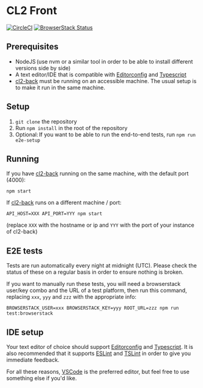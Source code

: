 # CL2 Front

[![CircleCI](https://circleci.com/gh/CitizenLabDotCo/cl2-front.svg?style=svg&circle-token=46bc7ddacbeec9135870cb8765c2968f590ed7e6)](https://circleci.com/gh/CitizenLabDotCo/cl2-front)
[![BrowserStack Status](https://www.browserstack.com/automate/badge.svg?badge_key=d2d5RDVDNHBGeHJFZjh2dHEyQ1FPUHRDc2Y3MFhGOXZiSjZsZFFqMEl0QT0tLWgwNzFuVThDUkNGR0JHSlhralhqbmc9PQ==--ee3c39ea9e8b82faaa48e43e3cea883277221935%)](https://www.browserstack.com/automate/public-build/d2d5RDVDNHBGeHJFZjh2dHEyQ1FPUHRDc2Y3MFhGOXZiSjZsZFFqMEl0QT0tLWgwNzFuVThDUkNGR0JHSlhralhqbmc9PQ==--ee3c39ea9e8b82faaa48e43e3cea883277221935%)



## Prerequisites
- NodeJS (use nvm or a similar tool in order to be able to install different versions side by side)
- A text editor/IDE that is compatible with [Editorconfig][editorconfig] and [Typescript][typescript]
- [cl2-back][cl2back] must be running on an accessible machine. The usual setup is to make it run in the same machine.

## Setup
1. `git clone` the repository
2. Run `npm install` in the root of the repository
3. Optional: If you want to be able to run the end-to-end tests, run `npm run e2e-setup`

## Running

If you have [cl2-back][cl2back] running on the same machine, with the default port (4000):
```
npm start
```

If [cl2-back][cl2back] runs on a different machine / port:
```
API_HOST=XXX API_PORT=YYY npm start
```
(replace `XXX` with the hostname or ip and `YYY` with the port of your instance of cl2-back)

## E2E tests

Tests are run automatically every night at midnight (UTC). Please check the status of these on a regular basis in order to ensure nothing is broken.

If you want to manually run these tests, you will need a browserstack user/key combo and the URL of a test platform, then run this command, replacing `xxx`, `yyy` and `zzz` with the appropriate info:
```
BROWSERSTACK_USER=xxx BROWSERSTACK_KEY=yyy ROOT_URL=zzz npm run test:browserstack
```

## IDE setup

Your text editor of choice should support [Editorconfig][editorconfig] and [Typescript][typescript].
It is also recommended that it supports [ESLint][eslint] and [TSLint][tslint] in order to give you immediate feedback.

For all these reasons, [VSCode][vscode] is the preferred editor, but feel free to use something else if you'd like.


[cl2back]: https://github.com/CitizenLabDotCo/cl2-back
[editorconfig]: http://editorconfig.org/
[typescript]: http://www.typescriptlang.org/
[eslint]: https://eslint.org/
[tslint]: https://palantir.github.io/tslint/
[vscode]: https://code.visualstudio.com/

